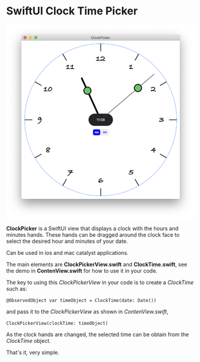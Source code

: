 
# SwiftUI Clock Time Picker


 ![im01](picture1.png) 


**ClockPicker** is a SwiftUI view that displays a clock with the hours and minutes hands.
These hands can be dragged around the clock face to select the desired hour and minutes of your date.

Can be used in ios and mac catalyst applications.

The main elements are **ClockPickerView.swift** and **ClockTime.swift**, see the demo in **ContenView.swift** for how to use it in your code.

The key to using this *ClockPickerView* in your code is to create a *ClockTime* such as:

    @ObservedObject var timeObject = ClockTime(date: Date())

and pass it to the *ClockPickerView* as shown in *ContenView.swift*,

    ClockPickerView(clockTime: timeObject)
    
As the clock hands are changed, the selected time can be obtain from the *ClockTime* object.

That's it, very simple.
    
